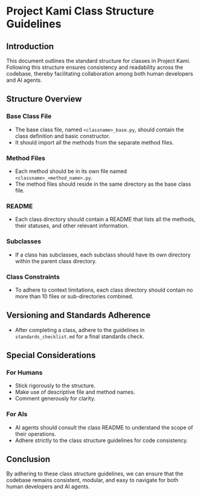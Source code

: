 # Project Kami Class Structure Guidelines

## Introduction
This document outlines the standard structure for classes in Project Kami. Following this structure ensures consistency and readability across the codebase, thereby facilitating collaboration among both human developers and AI agents.

## Structure Overview

### Base Class File
- The base class file, named `<classname>_base.py`, should contain the class definition and basic constructor.
- It should import all the methods from the separate method files.

### Method Files
- Each method should be in its own file named `<classname>_<method_name>.py`.
- The method files should reside in the same directory as the base class file.

### README
- Each class directory should contain a README that lists all the methods, their statuses, and other relevant information.

### Subclasses
- If a class has subclasses, each subclass should have its own directory within the parent class directory.
  
### Class Constraints
- To adhere to context limitations, each class directory should contain no more than 10 files or sub-directories combined.

## Versioning and Standards Adherence
- After completing a class, adhere to the guidelines in `standards_checklist.md` for a final standards check.

## Special Considerations

### For Humans
- Stick rigorously to the structure.
- Make use of descriptive file and method names.
- Comment generously for clarity.

### For AIs
- AI agents should consult the class README to understand the scope of their operations.
- Adhere strictly to the class structure guidelines for code consistency.

## Conclusion
By adhering to these class structure guidelines, we can ensure that the codebase remains consistent, modular, and easy to navigate for both human developers and AI agents.

